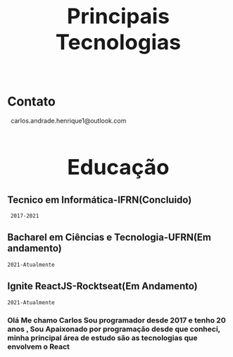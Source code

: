 <h1 style="font-size:3rem; text-align:center" > Principais Tecnologias  </h1>

<div>
<img src="https://img.shields.io/badge/next.js-000000?style=for-the-badge&logo=nextdotjs&logoColor=white" alt=""/>
<img src="https://img.shields.io/badge/React-20232A?style=for-the-badge&logo=react&logoColor=61DAFB" alt=""/>
<img src="https://img.shields.io/badge/TypeScript-007ACC?style=for-the-badge&logo=typescript&logoColor=white" alt="">
<img src="https://img.shields.io/badge/JavaScript-323330?style=for-the-badge&logo=javascript&logoColor=F7DF1E" alt="">
<img src="https://img.shields.io/badge/styled--components-DB7093?style=for-the-badge&logo=styled-components&logoColor=white" alt="">
<img src="https://img.shields.io/badge/Chakra--UI-319795?style=for-the-badge&logo=chakra-ui&logoColor=white" alt="">
<img src="https://img.shields.io/badge/Sass-CC6699?style=for-the-badge&logo=sass&logoColor=white" alt="">
<img src="https://img.shields.io/badge/HTML5-E34F26?style=for-the-badge&logo=html5&logoColor=white" alt="">
<img src="https://img.shields.io/badge/CSS-239120?&style=for-the-badge&logo=css3&logoColor=white" alt="">
<img src="https://img.shields.io/badge/Git-F05032?style=for-the-badge&logo=git&logoColor=white" alt="">
<img src="https://img.shields.io/badge/GitLab-330F63?style=for-the-badge&logo=gitlab&logoColor=white" alt="">
<img src="https://img.shields.io/badge/GitHub-100000?style=for-the-badge&logo=github&logoColor=white" alt="">
<img src="https://img.shields.io/badge/npm-CB3837?style=for-the-badge&logo=npm&logoColor=white" alt="">
<img src="https://img.shields.io/badge/Yarn-2C8EBB?style=for-the-badge&logo=yarn&logoColor=white" alt="">
<img src="https://img.shields.io/badge/Jest-C21325?style=for-the-badge&logo=jest&logoColor=white" alt="">
<img src="https://img.shields.io/badge/Express.js-000000?style=for-the-badge&logo=express&logoColor=white" alt="">
<img src="https://img.shields.io/badge/firebase-ffca28?style=for-the-badge&logo=firebase&logoColor=black" alt="">
<h1> Contato</h1>
<a href="https://www.linkedin.com/in/carlos-andrade-b35b1b138/"><img src="https://img.shields.io/badge/LinkedIn-0077B5?style=for-the-badge&logo=linkedin&logoColor=white" alt=""/></a>
<img src="https://img.shields.io/badge/Microsoft_Outlook-0078D4?style=for-the-badge&logo=microsoft-outlook&logoColor=white"
alt=""/> carlos.andrade.henrique1@outlook.com
	



</div>
<h1 style="font-size:3rem; text-align:center" > Educação  </h1>

## Tecnico em Informática-IFRN(Concluido)

     2017-2021

## Bacharel em Ciências e Tecnologia-UFRN(Em andamento)

    2021-Atualmente

## Ignite ReactJS-Rocktseat(Em Andamento)

    2021-Atualmente
### Olá Me chamo Carlos Sou programador desde 2017 e tenho 20 anos , Sou Apaixonado por programação desde que conheci, minha principal área de estudo são as tecnologias que envolvem o React

